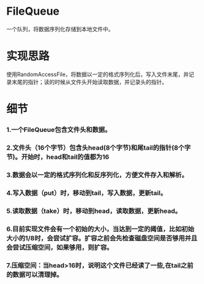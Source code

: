 # FileQueue
一个队列，将数据序列化存储到本地文件中。

# 实现思路
使用RandomAccessFile，将数据以一定的格式序列化后，写入文件末尾，并记录末尾的指针；读的时候从文件头开始读取数据，并记录头的指针。

# 细节
### 1.一个FileQueue包含文件头和数据。
### 2.文件头（16个字节）包含头head(8个字节)和尾tail的指针(8个字节)。开始时，head和tail的值都为16
### 3.数据会以一定的格式序列化和反序列化，方便文件存入和解析。
### 4.写入数据（put）时，移动到tail，写入数据，更新tail。
### 5.读取数据（take）时，移动到head，读取数据，更新head。
### 6.目前实现文件会有一个初始的大小，当达到一定的阈值，比如初始大小的1/8时，会尝试扩容。扩容之前会先检查磁盘空间是否够用并且会尝试压缩空间，如果够用，则扩容。
### 7.压缩空间：当head>16时，说明这个文件已经读了一些,在tail之前的数据可以清理掉。

